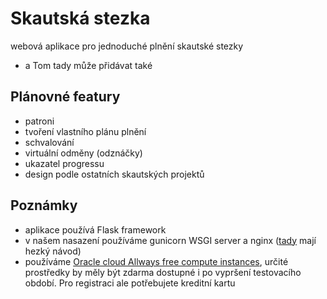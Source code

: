 # Skautská stezka
webová aplikace pro jednoduché plnění skautské stezky
- a Tom tady může přidávat také

## Plánovné featury
- patroni
- tvoření vlastního plánu plnění
- schvalování
- virtuální odměny (odznáčky)
- ukazatel progressu
- design podle ostatních skautských projektů

## Poznámky
- aplikace používá Flask framework 
- v našem nasazení používáme gunicorn WSGI server a nginx ([tady](https://www.digitalocean.com/community/tutorials/how-to-serve-flask-applications-with-gunicorn-and-nginx-on-ubuntu-18-04) mají hezký návod)
- používáme [Oracle cloud Allways free compute instances](https://docs.oracle.com/en-us/iaas/Content/FreeTier/freetier_topic-Always_Free_Resources.htm), určité prostředky by měly být zdarma dostupné i po vypršení testovacího období. Pro registraci ale potřebujete kreditní kartu

